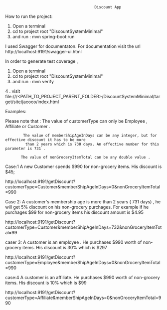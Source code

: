                                             Discount App 


How to run the project: 

1. Open a terminal 
2. cd to project root "DiscountSystemMinimal"
3. and run :
    mvn spring-boot:run 

I used Swagger for documentaton. 
For documentation visit the url 
http://localhost:9191/swagger-ui.html

In order to generate test coverage , 


1. Open a terminal 
2. cd to project root "DiscountSystemMinimal"
3. and run :
    mvn verify

 4 . visit file:///<PATH_TO_PROJECT_PARENT_FOLDER>/DiscountSystemMinimal/target/site/jacoco/index.html 



Examples: 

 Please note that : 
            The value of customerType can only be Employee , Affiliate or Customer .

            The value of memberShipAgeInDays can be any integer, but for effective discount it has to be more  
             than 2 years which is 730 days. An effective number for this parameter is 731 . 

           The value of nonGroceryItemTotal can be any double value .


Case:1 
A new Customer spends $990 for non-grocery items. His discount is $45;

http://localhost:9191/getDiscount?customerType=Customer&memberShipAgeInDays=0&nonGroceryItemTotal=990

Case 2:
 A customer's membership age is more than 2 years ( 731 days) , he will get 5% discount on his non-grocery purchages. For example if he purchages $99 for non-grocery items his discount amount is $4.95

http://localhost:9191/getDiscount?customerType=Customer&memberShipAgeInDays=732&nonGroceryItemTotal=99  


caser 3:
 A customer is an employee . He purchases $990 worth of non-grocery items. His discount is 30% which is $297

http://localhost:9191/getDiscount?customerType=Employee&memberShipAgeInDays=0&nonGroceryItemTotal=990


case:4
A customer is an affiliate.  He purchases $990 worth of non-grocery items. His discount is 10% which is $99

http://localhost:9191/getDiscount?customerType=Affiliate&memberShipAgeInDays=0&nonGroceryItemTotal=990



